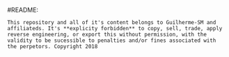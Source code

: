 #README:

	This repository and all of it's content belongs to Guilherme-SM and affiliateds. It's **explicity forbidden** to copy, sell, trade, apply reverse engineering, or export this without permission, with the validity to be sucessible to penalties and/or fines associated with the perpetors. Copyright 2018